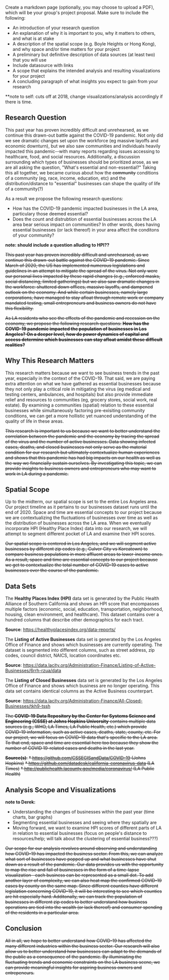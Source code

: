 Create a markdown page (optionally, you may choose to upload a PDF), which will be your group's project proposal. Make sure to include the following:

- An introduction of your research question
- An explanation of why it is important to you, why it matters to others, and what is at stake
- A description of the spatial scope (e.g. Boyle Heights or Hong Kong), and why space and/or time matters for your project
- A preliminary but definitive description of data sources (at least two) that you will use
- Include datasource with links
- A scope that explains the intended analysis and resulting visualizations for your project
- A concluding paragraph of what insights you expect to gain from your research


**note to self: cuts off at 2018, change visualizations/analysis accordingly if there is time. 

## Research Question
This past year has proven incredibly difficult and unrehearsed, as we continue this drawn-out battle against the COVID-19 pandemic. Not only did we see dramatic changes set upon the workforce (eg massive layoffs and economic downturn), but we also saw communities and individuals heavily impacted this pandemic--with many reports regarding issues accessing to healthcare, food, and social resources. Additionally, a discussion surrounding which types of businesses should be prioritized arose, as we are all asking the question, "What's essential and non-essential?" Taking this all together, we became curious about how the ~~community~~ conditions of a community (eg, race, income, education, etc) and the distribution/distance to "essential" businesses can shape the quality of life of a community(?)

As a result we propose the following research questions:
* How has the COVID-19 pandemic impacted businesses in the LA area, particulary those deemed essential?
* Does the count and distrubtion of essential businesses across the LA area bear serious impact on communities? In other words, does having essential businesses (or lack thereof) in your area affect the conditons of your community?

**note: should include a question alluding to HPI??**

~~This past year has proven incredibly difficult and unrehearsed, as we continue this drawn-out battle against the COVID-19 pandemic. Since March of 2020, the US has implemented numerous legislations and guidelines in an attempt to mitigate the spread of the virus. Not only were our personal lives impacted by these rapid changes (e.g., enforced masks, social distancing, limited gatherings) but we also saw dramatic changes in the workforce: shuttered down offices, massive layoffs, and dampened outlook on the economy. And while certain businesses, namely large corporations, have managed to stay afloat through remote work or company mandated testing, small entrepreneurs and business owners do not have this flexibility.~~

~~As LA residents who see the effects of the pandemic and recession on the economy, we propose the following research questions:~~ 
~~**How has the COVID-19 pandemic impacted the population of businesses in Los Angeles?** 
**On a deeper level, how do power dynamics of capital and access determine which businesses can stay afloat amidst these difficult realities?**~~

## Why This Research Matters
This research matters because we want to see business trends in the past year, especially in the context of the COVID-19. That said, we are paying extra attention on what we have gathered as essential businesses because they not only play a critical role in mitigating the virus (eg medical and testing centers, ambulances, and hospitals) but also provide immediate relief and resources to communities (eg, grocery stores, social work, real estate). By examining a communities (spatial) relation to these essential businesses while simultaneously factoring pre-exisiting community conditions, we can get a more hollistic yet nuanced understanding of the quality of life in these areas.

~~This research is important to us because we want to better understand the correlation between the pandemic and the economy by tracing the spread of the virus and the number of active businesses. Data showing infected cases, deaths, and closed businesses not only serve as the material condition for our research but ultimately contextualize human experiences and shows that this pandemic has had big impacts on our health as well as the way we financially sustain ourselves. By investigating this topic, we can provide insights to business owners and entrepreneurs who may want to work in LA during a pandemic.~~

## Spatial Scope
Up to the midterm, our spatial scope is set to the entire Los Angeles area. Our project timeline as it pertains to our businesses dataset runs until the end of 2020. Space and time are essential concepts to our project because we are contextualizing the fluctuations of businesses over time as well as the distribution of businesses across the LA area. When we eventually incorporate HPI (Healthy Place Index) data into our research, we will attempt to segment different pocket of LA and examine their HPI scores.

~~Our spatial scope is centered in Los Angeles, and we will segment active businesses by different zip codes (e.g., Culver City vs Koreatown) to compare business populations in more affluent areas to lower-income ones. As a result, space and time are essential concepts to our project because we get to contextualize the total number of COVID-19 cases to active businesses over the course of the pandemic.~~

## Data Sets

The **Healthy Places Index (HPI)** data set is generated by the Public Health Alliance of Southern California and shows an HPI score that encompasses multiple factors (economic, social, education, transportation, neighborhood, housing, clean environment, and healthcare). This dataset contains over a hundred columns that describe other demographics for each tract.

**Source**: https://healthyplacesindex.org/data-reports/

The **Listing of Active Businesses** data set is generated by the Los Angeles Office of Finance and shows which businesses are currently operating. The dataset is segmented into different columns, such as street address, zip codes, council district, NAICS, location coordinates etc.

**Source**: https://data.lacity.org/Administration-Finance/Listing-of-Active-Businesses/6rrh-rzua/data

The **Listing of Closed Businesses** data set is generated by the Los Angeles Office of Finance and shows which business are no longer operating. This data set contains identical columns as the Active Business counterpart. 

**Source**: https://data.lacity.org/Administration-Finance/All-Closed-Businesses/tkh9-tssh

~~The **COVID-19 Data Repository by the Center for Systems Science and Engineering (CSSE) at Johns Hopkins University** contains multiple data sources (e.g., WHO, LA Times, LA Public Health, etc.) which provide COVID-19 information, such as active cases, deaths, state, county, etc. For our project, we will focus on COVID-19 data that's specific to the LA area. To that end, space and time are essential here too because they show the number of COVID 19-related cases and deaths in the last year.~~

~~**Source(s)**:~~
~~* https://github.com/CSSEGISandData/COVID-19 (Johns Hopkins)~~
  ~~* https://github.com/datadesk/california-coronavirus-data (LA Times)~~
  ~~* http://publichealth.lacounty.gov/media/coronavirus/ (LA Public Health)~~
  

## Analysis Scope and Visualizations
**note to Derek:**
* Understanding the changes of businesses within the past year (time charts, bar graphs)
* Segmenting essential businesses and seeing where they spatially are
* Moving forward, we want to examine HPI scores of different parts of LA in relation to essential businesses (focus on people's distance to resources/help; will talk about the clustering of essential business???)

~~Our scope for our analysis revolves around observing and understanding how COVID-19 has impacted the business sector. From this, we can analyze what sort of businesses have popped up and what businesses have shut down as a result of the pandemic. Our data provides us with the opportunity to map the rise and fall of businesses in the form of a time-lapse visualization--each business can be represented as a small dot. To add another layer of complexity, we can also heat map the confirmed COVID-19 cases by county on the same map. Since different counties have different legislation concerning COVID-19, it will be interesting to see which counties are hit especially hard. Additonally, we can track the population of businesses in different zip codes to better understand how business operations are tied into the wealth (or lack thereof) and consumer spending of the residents in a particular area.~~


## Conclusion


~~All in all, we hope to better understand how COVID-19 has affected the many different industries within the business sector. Our research will also allow us to better understand how businesses can adapt to the demands of the public as a consequence of the pandemic. By illuminiating the fluctuating trends and economic constraints on the LA business scene, we can provide meaningful insights for aspiring business owners and entrepeneurs.~~
